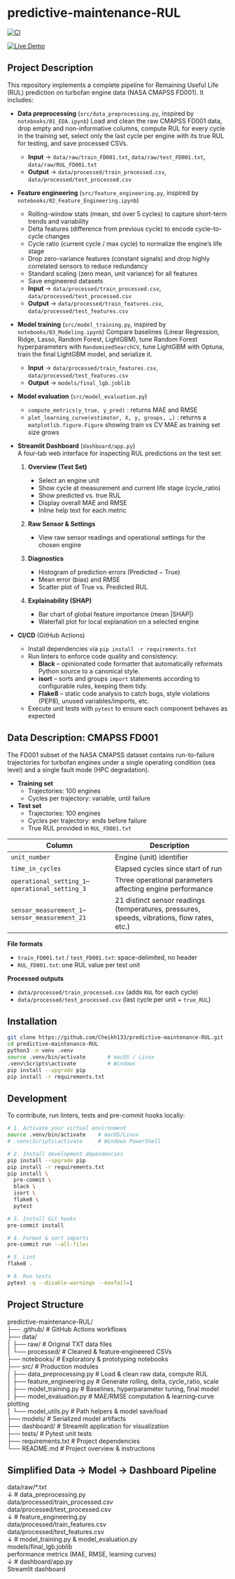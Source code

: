 # predictive-maintenance-RUL

[![CI](https://github.com/Cheikh133/predictive-maintenance-RUL/actions/workflows/ci.yml/badge.svg)](https://github.com/Cheikh133/predictive-maintenance-RUL/actions/workflows/ci.yml)

[![Live Demo](https://img.shields.io/badge/Live%20Demo-Streamlit-blue?style=flat-square&logo=streamlit&logoColor=white&label=Live%20Demo&labelColor=555555&color=007ACC&cacheSeconds=3600)](https://predictive-maintenance-rul-wth7dklhnwcvyzgzoyp2ry.streamlit.app/)


## Project Description

This repository implements a complete pipeline for Remaining Useful Life (RUL) prediction on turbofan engine data (NASA CMAPSS FD001). It includes:

- **Data preprocessing** (`src/data_preprocessing.py`, inspired by `notebooks/01_EDA.ipynb`)
  Load and clean the raw CMAPSS FD001 data, drop empty and non-informative columns, compute RUL for every cycle in the training set, select only the last cycle per engine with its true RUL for testing, and save processed CSVs.
  - **Input** → `data/raw/train_FD001.txt`, `data/raw/test_FD001.txt`, `data/raw/RUL_FD001.txt`
  - **Output** → `data/processed/train_processed.csv`, `data/processed/test_processed.csv`

- **Feature engineering** (`src/feature_engineering.py`, inspired by `notebooks/02_Feature_Engineering.ipynb`)
  - Rolling-window stats (mean, std over 5 cycles) to capture short-term trends and variability
  - Delta features (difference from previous cycle) to encode cycle-to-cycle changes
  - Cycle ratio (current cycle / max cycle) to normalize the engine’s life stage
  - Drop zero-variance features (constant signals) and drop highly correlated sensors to reduce redundancy
  - Standard scaling (zero mean, unit variance) for all features
  - Save engineered datasets
  - **Input** → `data/processed/train_processed.csv`, `data/processed/test_processed.csv`
  - **Output** → `data/processed/train_features.csv`, `data/processed/test_features.csv`

- **Model training** (`src/model_training.py`, inspired by `notebooks/03_Modeling.ipynb`)
  Compare baselines (Linear Regression, Ridge, Lasso, Random Forest, LightGBM), tune Random Forest hyperparameters with `RandomizedSearchCV`, tune LightGBM with Optuna, train the final LightGBM model, and serialize it.
  - **Input** → `data/processed/train_features.csv`, `data/processed/test_features.csv`
  - **Output** → `models/final_lgb.joblib`

- **Model evaluation** (`src/model_evaluation.py`)
  - `compute_metrics(y_true, y_pred)` : returns MAE and RMSE
  - `plot_learning_curve(estimator, X, y, groups, …)` : returns a `matplotlib.figure.Figure` showing train vs CV MAE as training set size grows

- **Streamlit Dashboard** (`dashboard/app.py`)  
  A four‑tab web interface for inspecting RUL predictions on the test set:

  1. **Overview (Test Set)**  
     - Select an engine unit  
     - Show cycle at measurement and current life stage (cycle_ratio)  
     - Show predicted vs. true RUL  
     - Display overall MAE and RMSE  
     - Inline help text for each metric  

  2. **Raw Sensor & Settings**  
     - View raw sensor readings and operational settings for the chosen engine  

  3. **Diagnostics**  
     - Histogram of prediction errors (Predicted − True)  
     - Mean error (bias) and RMSE  
     - Scatter plot of True vs. Predicted RUL  

  4. **Explainability (SHAP)**  
     - Bar chart of global feature importance (mean |SHAP|)  
     - Waterfall plot for local explanation on a selected engine  

- **CI/CD** (GitHub Actions)
  - Install dependencies via `pip install -r requirements.txt`
  - Run linters to enforce code quality and consistency:
    - **Black** – opinionated code formatter that automatically reformats Python source to a canonical style.
    - **isort** – sorts and groups `import` statements according to configurable rules, keeping them tidy.
    - **Flake8** – static code analysis to catch bugs, style violations (PEP8), unused variables/imports, etc.
  - Execute unit tests with `pytest` to ensure each component behaves as expected

## Data Description: CMAPSS FD001

The FD001 subset of the NASA CMAPSS dataset contains run-to-failure trajectories for turbofan engines under a single operating condition (sea level) and a single fault mode (HPC degradation).

- **Training set**
  - Trajectories: 100 engines
  - Cycles per trajectory: variable, until failure
- **Test set**
  - Trajectories: 100 engines
  - Cycles per trajectory: ends before failure
  - True RUL provided in `RUL_FD001.txt`

| Column                                     | Description                                                        |
|--------------------------------------------|--------------------------------------------------------------------|
| `unit_number`                              | Engine (unit) identifier                                           |
| `time_in_cycles`                           | Elapsed cycles since start of run                                  |
| `operational_setting_1`–`operational_setting_3` | Three operational parameters affecting engine performance     |
| `sensor_measurement_1`–`sensor_measurement_21` | 21 distinct sensor readings (temperatures, pressures, speeds, vibrations, flow rates, etc.) |

**File formats**
- `train_FD001.txt` / `test_FD001.txt`: space-delimited, no header
- `RUL_FD001.txt`: one RUL value per test unit

**Processed outputs**
- `data/processed/train_processed.csv` (adds `RUL` for each cycle)
- `data/processed/test_processed.csv`  (last cycle per unit + `true_RUL`)

## Installation

```bash
git clone https://github.com/Cheikh133/predictive-maintenance-RUL.git
cd predictive-maintenance-RUL
python3 -m venv .venv
source .venv/bin/activate       # macOS / Linux
.venv\Scripts\activate          # Windows
pip install --upgrade pip
pip install -r requirements.txt
```

## Development

To contribute, run linters, tests and pre-commit hooks locally:

```bash
# 1. Activate your virtual environment
source .venv/bin/activate    # macOS/Linux
# .venv\Scripts\activate     # Windows PowerShell

# 2. Install development dependencies
pip install --upgrade pip
pip install -r requirements.txt
pip install \
  pre-commit \
  black \
  isort \
  flake8 \
  pytest

# 3. Install Git hooks
pre-commit install

# 4. Format & sort imports
pre-commit run --all-files

# 5. Lint
flake8 .

# 6. Run tests
pytest -q --disable-warnings --maxfail=1
```

## Project Structure

predictive-maintenance-RUL/  
├── .github/                   # GitHub Actions workflows  
├── data/  
│   ├── raw/                   # Original TXT data files  
│   └── processed/             # Cleaned & feature‐engineered CSVs  
├── notebooks/                 # Exploratory & prototyping notebooks  
├── src/                       # Production modules  
│   ├── data_preprocessing.py  # Load & clean raw data, compute RUL  
│   ├── feature_engineering.py # Generate rolling, delta, cycle_ratio, scale  
│   ├── model_training.py      # Baselines, hyperparameter tuning, final model  
│   ├── model_evaluation.py    # MAE/RMSE computation & learning‐curve plotting  
│   └── model_utils.py         # Path helpers & model save/load  
├── models/                    # Serialized model artifacts  
├── dashboard/                 # Streamlit application for visualization  
├── tests/                     # Pytest unit tests  
├── requirements.txt           # Project dependencies  
└── README.md                  # Project overview & instructions  

## Simplified Data → Model → Dashboard Pipeline

data/raw/*.txt  
      ↓  # data_preprocessing.py  
data/processed/train_processed.csv  
data/processed/test_processed.csv  
      ↓  # feature_engineering.py  
data/processed/train_features.csv  
data/processed/test_features.csv  
      ↓  # model_training.py & model_evaluation.py  
models/final_lgb.joblib  
performance metrics (MAE, RMSE, learning curves)  
      ↓  # dashboard/app.py  
Streamlit dashboard  
